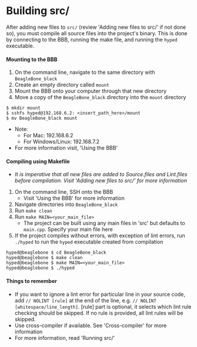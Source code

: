 # Building src/

After adding new files to `src/` (review 'Adding new files to src/' if not done so), you must compile all source files into the project's binary. This is done by connecting to the BBB, running the make file, and running the `hyped` executable. 

#### Mounting to the BBB
1. On the command line, navigate to the same directory with `BeagleBone_black`
2. Create an empty directory called `mount`
3. Mount the BBB onto your computer through that new directory
4. Move a copy of the `BeagleBone_black` directory into the `mount` directory
```
$ mkdir mount
$ sshfs hyped@192.168.6.2: <insert_path_here>/mount
$ mv BeagleBone_black mount
```
- Note: 
    - For Mac: 192.168.6.2
    - For Windows/Linux: 192.168.7.2
- For more information visit, 'Using the BBB'

#### Compiling using Makefile
- *It is imperative that all new files are added to Source.files and Lint.files before compilation. Visit 'Adding new files to src/' for more information*

1. On the command line, SSH onto the BBB    
    - Visit 'Using the BBB' for more information
2. Navigate directories into `BeagleBone_black`
3. Run `make clean`
4. Run `make MAIN=<your_main_file>`
    - The project can be built using any main files in 'src' but defaults to `main.cpp`. Specify your main file here
5. If the project compiles without errors, with exception of lint errors, run `./hyped` to run the `hyped` executable created from compilation
```
hyped@beaglebone $ cd BeagleBone_black
hyped@beaglebone $ make clean
hyped@beaglebone $ make MAIN=<your_main_file>
hyped@beaglebone $ ./hyped
```

#### Things to remember
- If you want to ignore a lint error for particular line in your source code, add `// NOLINT [rule]` at the end of the line, e.g. `// NOLINT [whitespace/line_length]`. [rule] part is optional, it selects which lint rule checking should be skipped. If no rule is provided, all lint rules will be skipped.
- Use cross-compiler if available. See 'Cross-compiler' for more information
- For more information, read 'Running src/'

 